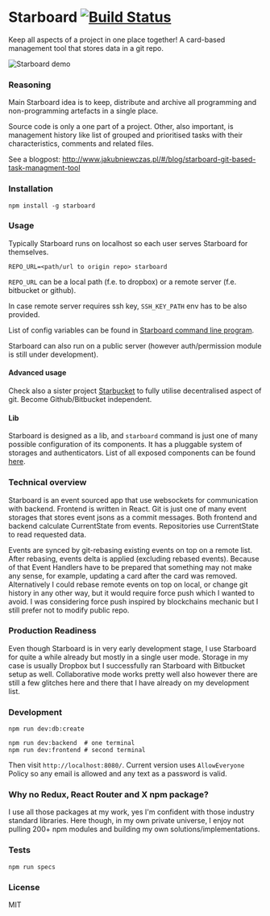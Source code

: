 Starboard [![Build Status](https://travis-ci.org/kubenstein/starboard.png?branch=master)](https://travis-ci.org/kubenstein/starboard)
=============

Keep all aspects of a project in one place together! A card-based management tool that stores data in a git repo.

![Starboard demo](https://raw.githubusercontent.com/kubenstein/starboard/master/starboard-demo.gif)

### Reasoning

Main Starboard idea is to keep, distribute and archive all programming and non-programming artefacts in a single place.

Source code is only a one part of a project. Other, also important, is management history like list of grouped and prioritised tasks with their characteristics, comments and related files.

See a blogpost: http://www.jakubniewczas.pl/#/blog/starboard-git-based-task-managment-tool


### Installation

```
npm install -g starboard
```


### Usage

Typically Starboard runs on localhost so each user serves Starboard for themselves.

```
REPO_URL=<path/url to origin repo> starboard
```

`REPO_URL` can be a local path (f.e. to dropbox) or a remote server (f.e. bitbucket or github).

In case remote server requires ssh key, `SSH_KEY_PATH` env has to be also provided.

List of config variables can be found in [Starboard command line program](https://github.com/kubenstein/starboard/blob/master/bin/starboard).

Starboard can also run on a public server (however auth/permission module is still under development).

#### Advanced usage
Check also a sister project [Starbucket](https://github.com/kubenstein/starbucket) to fully utilise decentralised aspect of git. Become Github/Bitbucket independent.

#### Lib

Starboard is designed as a lib, and `starboard` command is just one of many possible configuration of its components. It has a pluggable system of storages and authenticators. List of all exposed components can be found [here](https://github.com/kubenstein/starboard/blob/master/src/lib.js).

### Technical overview
Starboard is an event sourced app that use websockets for communication with backend. Frontend is written in React. Git is just one of many event storages that stores event jsons as a commit messages. Both frontend and backend calculate CurrentState from events. Repositories use CurrentState to read requested data.

Events are synced by git-rebasing existing events on top on a remote list. After rebasing, events delta is applied (excluding rebased events). Because of that Event Handlers have to be prepared that something may not make any sense, for example, updating a card after the card was removed. Alternatively I could rebase remote events on top on local, or change git history in any other way, but it would require force push which I wanted to avoid. I was considering force push inspired by blockchains mechanic but I still prefer not to modify public repo.

### Production Readiness
Even though Starboard is in very early development stage, I use Starboard for quite a while already but mostly in a single user mode. Storage in my case is usually Dropbox but I successfully ran Starboard with Bitbucket setup as well. Collaborative mode works pretty well also however there are still a few glitches here and there that I have already on my development list.

### Development

```
npm run dev:db:create

npm run dev:backend  # one terminal
npm run dev:frontend # second terminal
```
Then visit `http://localhost:8080/`.
Current version uses `AllowEveryone` Policy so any email is allowed and any text as a password is valid.

### Why no Redux, React Router and X npm package?
I use all those packages at my work, yes I'm confident with those industry standard libraries. Here though, in my own private universe, I enjoy not pulling 200+ npm modules and building my own solutions/implementations.

### Tests

```
npm run specs
```

### License
MIT
